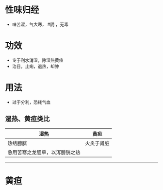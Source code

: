 # 性味归经
- 味苦涩，气大寒， #阴 ，无毒
# 功效
- 专于利水消湿，除湿热黄疸
- 治目，止痢，退热，却肿
# 用法
- 过于分利，恐耗气血
## 湿热、黄疸类比
| 湿热                           | 黄疸       |
| ------------------------------ | ---------- |
| 热结膀胱                       | 火炎于肾脏 |
| 急用苦寒之龙胆草，以泻膀胱之热 |            |

---
# 黄疸
## 